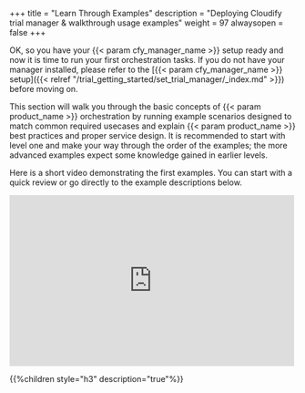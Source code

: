 +++
title = "Learn Through Examples"
description = "Deploying Cloudify trial manager & walkthrough usage examples"
weight = 97
alwaysopen = false
+++

OK, so you have your {{< param cfy_manager_name >}} setup ready and now it is time to run your first orchestration tasks.
If you do not have your manager installed, please refer to the [{{< param cfy_manager_name >}} setup]({{< relref "/trial_getting_started/set_trial_manager/_index.md" >}}) before moving on.

This section will walk you through the basic concepts of {{< param product_name >}} orchestration by running example scenarios designed to match common required usecases and explain {{< param product_name >}} best practices and proper service design.
It is recommended to start with level one and make your way through the order of the examples; the more advanced examples expect some knowledge gained in earlier levels.

Here is a short video demonstrating the first examples. You can start with a quick review or go directly to the example descriptions below.

<iframe src="https://player.vimeo.com/video/441737585" width="500" height="300" frameborder="0" allow="autoplay; fullscreen" allowfullscreen></iframe>

{{%children style="h3" description="true"%}}

